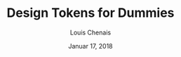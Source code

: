 ---
date: Januar 17, 2018
title: Design Tokens for Dummies
author: Louis Chenais
link: https://uxdesign.cc/design-tokens-for-dummies-8acebf010d71
description: Design tokens allow product teams to better collaborate and ensure brand consistency across any platform. Design tokens are central and tiny pieces of UI information such as colors, fonts, spacing, etc.
tags:
- design-tokens

# ================================
# ARTICLE TAGS AVAILABLE
# ================================
# - animation
# - code
# - contribution
# - design-tokens
# - leadership
# - patterns
# - process
# - sketch
# ================================
---